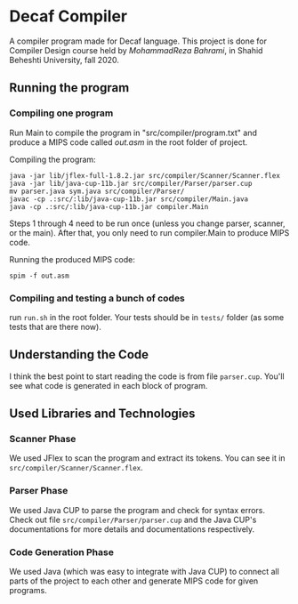 # Decaf Compiler 

A compiler program made for Decaf language. This project is done for Compiler Design course held by *MohammadReza Bahrami*, in Shahid Beheshti University, fall 2020.

## Running the program 

### Compiling one program 

Run Main to compile the program in "src/compiler/program.txt" and produce a MIPS code called *out.asm* in the root folder of project.

Compiling the program:

```
java -jar lib/jflex-full-1.8.2.jar src/compiler/Scanner/Scanner.flex
java -jar lib/java-cup-11b.jar src/compiler/Parser/parser.cup
mv parser.java sym.java src/compiler/Parser/
javac -cp .:src/:lib/java-cup-11b.jar src/compiler/Main.java
java -cp .:src/:lib/java-cup-11b.jar compiler.Main
```

Steps 1 through 4 need to be run once (unless you change parser, scanner, or the main). After that, you only need to run compiler.Main to produce MIPS code.

Running the produced MIPS code:

```
spim -f out.asm
```

### Compiling and testing a bunch of codes

run ```run.sh``` in the root folder. Your tests should be in ```tests/``` folder (as some tests that are there now).

## Understanding the Code

I think the best point to start reading the code is from file ```parser.cup```. You'll see what code is generated in each block of program. 

## Used Libraries and Technologies

### Scanner Phase

We used JFlex to scan the program and extract its tokens. You can see it in ```src/compiler/Scanner/Scanner.flex```.

### Parser Phase

We used Java CUP to parse the program and check for syntax errors. Check out file ```src/compiler/Parser/parser.cup``` and the Java CUP's documentations for more details and documentations respectively.

### Code Generation Phase

We used Java (which was easy to integrate with Java CUP) to connect all parts of the project to each other and generate MIPS code for given programs.  
